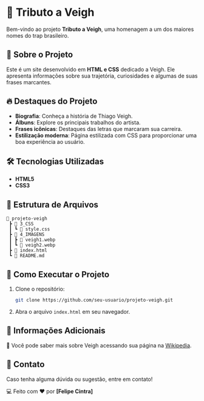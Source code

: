 # 🎵 Tributo a Veigh

Bem-vindo ao projeto **Tributo a Veigh**, uma homenagem a um dos maiores nomes do trap brasileiro. 

## 📌 Sobre o Projeto
Este é um site desenvolvido em **HTML e CSS** dedicado a Veigh. Ele apresenta informações sobre sua trajetória, curiosidades e algumas de suas frases marcantes.

## 🔥 Destaques do Projeto
- **Biografia**: Conheça a história de Thiago Veigh.
- **Álbuns**: Explore os principais trabalhos do artista.
- **Frases icônicas**: Destaques das letras que marcaram sua carreira.
- **Estilização moderna**: Página estilizada com CSS para proporcionar uma boa experiência ao usuário.


## 🛠️ Tecnologias Utilizadas
- **HTML5**
- **CSS3**

## 📂 Estrutura de Arquivos
```
📂 projeto-veigh
 ┣ 📂 3_CSS
 ┃ ┗ 📜 style.css
 ┣ 📂 4_IMAGENS
 ┃ ┣ 📜 veigh1.webp
 ┃ ┗ 📜 veigh2.webp
 ┣ 📜 index.html
 ┗ 📜 README.md
```

## 🚀 Como Executar o Projeto
1. Clone o repositório:
   ```sh
   git clone https://github.com/seu-usuario/projeto-veigh.git
   ```
2. Abra o arquivo `index.html` em seu navegador.

## 📖 Informações Adicionais
🔗 Você pode saber mais sobre Veigh acessando sua página na [Wikipedia](https://pt.wikipedia.org/wiki/Veigh).

## 📌 Contato
Caso tenha alguma dúvida ou sugestão, entre em contato!

💻 Feito com ❤️ por **[Felipe Cintra]**
